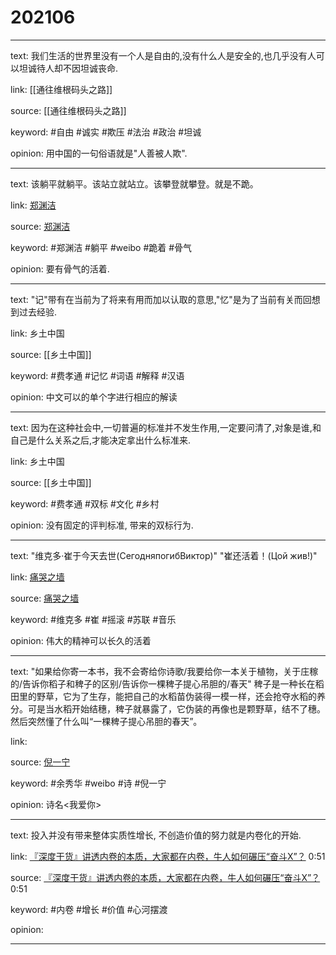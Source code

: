 # 202106

---

text: 我们生活的世界里没有一个人是自由的,没有什么人是安全的,也几乎没有人可以坦诚待人却不因坦诚丧命.

link: [[通往维根码头之路]]

source: [[通往维根码头之路]]

keyword: #自由 #诚实 #欺压 #法治 #政治 #坦诚

opinion: 用中国的一句俗语就是"人善被人欺".

---

text: 该躺平就躺平。该站立就站立。该攀登就攀登。就是不跪。

link: [郑渊洁](https://weibo.com/1195031270/KhFrjAeaU?from=page_1035051195031270_profile&type=comment)

source: [郑渊洁](https://weibo.com/1195031270/KhFrjAeaU?from=page_1035051195031270_profile&type=comment)

keyword: #郑渊洁 #躺平 #weibo #跪着 #骨气

opinion: 要有骨气的活着.

---

text: "记"带有在当前为了将来有用而加以认取的意思,"忆"是为了当前有关而回想到过去经验.

link: 乡土中国

source: [[乡土中国]]

keyword: #费孝通 #记忆 #词语 #解释 #汉语

opinion: 中文可以的单个字进行相应的解读

---

text: 因为在这种社会中,一切普遍的标准并不发生作用,一定要问清了,对象是谁,和自己是什么关系之后,才能决定拿出什么标准来.

link: 乡土中国

source: [[乡土中国]]

keyword: #费孝通 #双标 #文化 #乡村

opinion: 没有固定的评判标准, 带来的双标行为.

---

text: "维克多·崔于今天去世\(СегодняпогибВиктор\)" "崔还活着！\(Цой жив!\)"

link: [痛哭之墙](https://zh.wikipedia.org/wiki/%E7%97%9B%E5%93%AD%E4%B9%8B%E5%A2%99)

source: [痛哭之墙](https://zh.wikipedia.org/wiki/%E7%97%9B%E5%93%AD%E4%B9%8B%E5%A2%99)

keyword: #维克多 #崔 #摇滚 #苏联 #音乐

opinion: 伟大的精神可以长久的活着

---

text: "如果给你寄一本书，我不会寄给你诗歌/我要给你一本关于植物，关于庄稼的/告诉你稻子和稗子的区别/告诉你一棵稗子提心吊胆的/春天" 稗子是一种长在稻田里的野草，它为了生存，能把自己的水稻苗伪装得一模一样，还会抢夺水稻的养分。可是当水稻开始结穗，稗子就暴露了，它伪装的再像也是颗野草，结不了穗。 然后突然懂了什么叫“一棵稗子提心吊胆的春天”。

link:

source: [倪一宁](https://weibo.com/2371558822/Kjc6QtFRH?type=comment)

keyword: #余秀华 #weibo #诗 #倪一宁

opinion: 诗名<我爱你\>

---

text:  投入并没有带来整体实质性增长, 不创造价值的努力就是内卷化的开始.

link: [『深度干货』讲透内卷的本质，大家都在内卷，牛人如何碾压“奋斗X”？](https://youtu.be/BV91-qxW700) 0:51

source: [『深度干货』讲透内卷的本质，大家都在内卷，牛人如何碾压“奋斗X”？](https://youtu.be/BV91-qxW700) 0:51

keyword:  #内卷 #增长 #价值 #心河摆渡

opinion:

---

